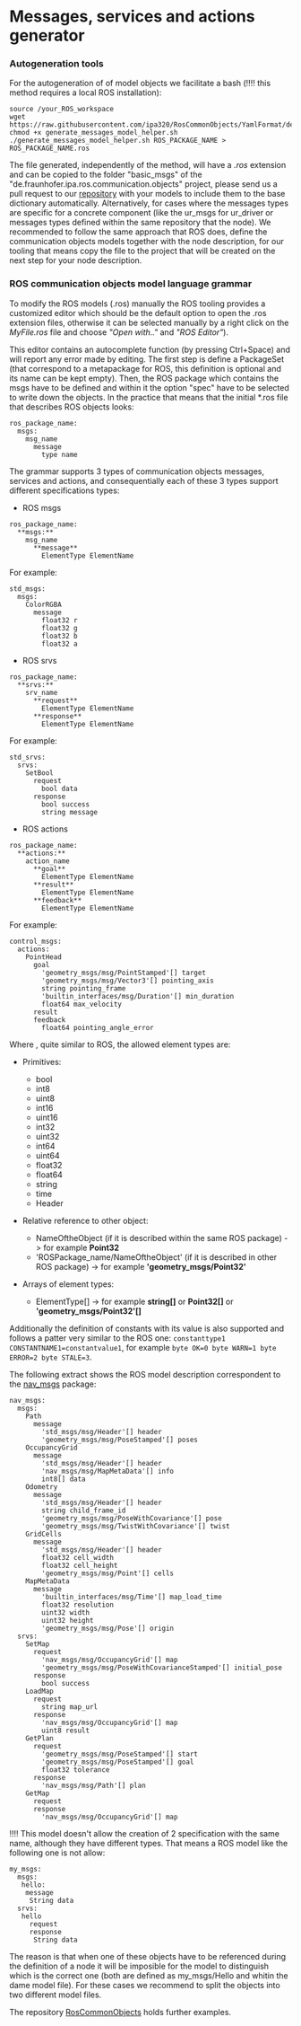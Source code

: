 # Messages, services and actions generator

### Autogeneration tools

For the autogeneration of of model objects we facilitate a bash (:bangbang::bangbang: this method requires a local ROS installation):

```
source /your_ROS_workspace
wget https://raw.githubusercontent.com/ipa320/RosCommonObjects/YamlFormat/de.fraunhofer.ipa.ros.communication.objects/basic_msgs/generate_messages_model_helper.sh
chmod +x generate_messages_model_helper.sh
./generate_messages_model_helper.sh ROS_PACKAGE_NAME > ROS_PACKAGE_NAME.ros
```

The file generated, independently of the method, will have a *.ros* extension and can be copied to the folder "basic_msgs" of the "de.fraunhofer.ipa.ros.communication.objects" project, please send us a pull request to our [repository](https://github.com/ipa320/RosCommonObjects.git) with your models to include them to the base dictionary automatically. Alternatively, for cases where the messages types are specific for a concrete component (like the ur_msgs for ur_driver or messages types defined within the same repository that the node). We recommended to follow the same approach that ROS does, define the communication objects models together with the node description, for our tooling that means copy the file to the project that will be created on the next step for your node description.

### ROS communication objects model language grammar

To modify the ROS models (.ros) manually the ROS tooling provides a customized editor which should be the default option to open the .ros extension files, otherwise it can be selected manually by a right click on the *MyFile.ros* file and choose *"Open with.."* and *"ROS Editor"*).

This editor contains an autocomplete function (by pressing Ctrl+Space) and will report any error made by editing. The first step is define a PackageSet (that correspond to a metapackage for ROS, this definition is optional and its name can be kept empty). Then, the ROS package which contains the msgs have to be defined and within it the option "spec" have to be selected to write down the objects. In the practice that means that the initial *.ros file that describes ROS objects looks:

```
ros_package_name:
  msgs:
    msg_name
      message
        type name
```

The grammar supports 3 types of communication objects messages, services and actions, and consequentially each of these 3 types support different specifications types:

- ROS msgs

```
ros_package_name:
  **msgs:**
    msg_name
      **message**
        ElementType ElementName
```

For example:
```
std_msgs:
  msgs:
    ColorRGBA
      message
        float32 r
        float32 g
        float32 b
        float32 a
```

- ROS srvs

```
ros_package_name:
  **srvs:**
    srv_name
      **request**
        ElementType ElementName
      **response**
        ElementType ElementName
```

For example:
```
std_srvs:
  srvs:
    SetBool
      request
        bool data
      response
        bool success
        string message
```


- ROS actions

```
ros_package_name:
  **actions:**
    action_name
      **goal**
        ElementType ElementName
      **result**
        ElementType ElementName
      **feedback**
        ElementType ElementName
```

For example:
```
control_msgs:
  actions:
    PointHead
      goal
        'geometry_msgs/msg/PointStamped'[] target
        'geometry_msgs/msg/Vector3'[] pointing_axis
        string pointing_frame
        'builtin_interfaces/msg/Duration'[] min_duration
        float64 max_velocity
      result
      feedback
        float64 pointing_angle_error
```

Where , quite similar to ROS, the allowed element types are:

- Primitives:
  - bool
  - int8
  - uint8
  - int16
  - uint16
  - int32
  - uint32
  - int64
  - uint64
  - float32
  - float64
  - string
  - time
  - Header

- Relative reference to other object:
  - NameOftheObject (if it is described within the same ROS package) -> for example **Point32**
  - 'ROSPackage_name/NameOftheObject' (if it is described in other ROS package) -> for example **'geometry_msgs/Point32'**

- Arrays of element types:
  - ElementType[] -> for example **string[]** or **Point32[]** or **'geometry_msgs/Point32'[]**


Additionally the definition of constants with its value is also supported and follows a patter very similar to the ROS one: ```constanttype1 CONSTANTNAME1=constantvalue1```, for example ```byte OK=0 byte WARN=1 byte ERROR=2 byte STALE=3```.

The following extract shows the ROS model description correspondent to the [nav_msgs](http://wiki.ros.org/nav_msgs) package:

```
nav_msgs:
  msgs:
    Path
      message
        'std_msgs/msg/Header'[] header
        'geometry_msgs/msg/PoseStamped'[] poses
    OccupancyGrid
      message
        'std_msgs/msg/Header'[] header
        'nav_msgs/msg/MapMetaData'[] info
        int8[] data
    Odometry
      message
        'std_msgs/msg/Header'[] header
        string child_frame_id
        'geometry_msgs/msg/PoseWithCovariance'[] pose
        'geometry_msgs/msg/TwistWithCovariance'[] twist
    GridCells
      message
        'std_msgs/msg/Header'[] header
        float32 cell_width
        float32 cell_height
        'geometry_msgs/msg/Point'[] cells
    MapMetaData
      message
        'builtin_interfaces/msg/Time'[] map_load_time
        float32 resolution
        uint32 width
        uint32 height
        'geometry_msgs/msg/Pose'[] origin
  srvs:
    SetMap
      request
        'nav_msgs/msg/OccupancyGrid'[] map
        'geometry_msgs/msg/PoseWithCovarianceStamped'[] initial_pose
      response
        bool success
    LoadMap
      request
        string map_url
      response
        'nav_msgs/msg/OccupancyGrid'[] map
        uint8 result
    GetPlan
      request
        'geometry_msgs/msg/PoseStamped'[] start
        'geometry_msgs/msg/PoseStamped'[] goal
        float32 tolerance
      response
        'nav_msgs/msg/Path'[] plan
    GetMap
      request
      response
        'nav_msgs/msg/OccupancyGrid'[] map
```
:bangbang::bangbang: This model doesn't allow the creation of 2 specification with the same name, although they have different types. That means a ROS model like the following one is not allow:

```
my_msgs:
  msgs:
   hello:
    message
     String data 
  srvs:
   hello
     request
     response
      String data
```
The reason is that when one of these objects have to be referenced during the definition of a node it will be imposible for the model to distinguish which is the correct one (both are defined as my_msgs/Hello and whitin the dame model file). For these cases we recommend to split the objects into two different model files.

The repository [RosCommonObjects](https://github.com/ipa320/RosCommonObjects) holds further examples.
